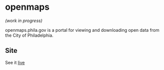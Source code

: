 # openmaps

_(work in progress)_

openmaps.phila.gov is a portal for viewing and downloading open data from the City of Philadelphia.

## Site

See it [live](https://openmaps.phila.gov)
